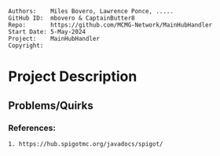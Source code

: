```
Authors:    Miles Bovero, Lawrence Ponce, .....
GitHub ID:  mbovero & CaptainButter8 
Repo:       https://github.com/MCMG-Network/MainHubHandler
Start Date: 5-May-2024   
Project:    MainHubHandler
Copyright:  
```

# Project Description

## Problems/Quirks

### References:
    1. https://hub.spigotmc.org/javadocs/spigot/
   
